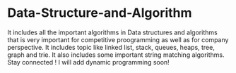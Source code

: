 # Data-Structure-and-Algorithm
It includes all the important algorithms in Data structures and algorithms that is very important for competitive proogramming as well as for company perspective.
It includes topic like linked list, stack, queues, heaps, tree, graph and trie.
It also includes some important string matching algorithms.
Stay connected ! I will add dynamic programming soon!

